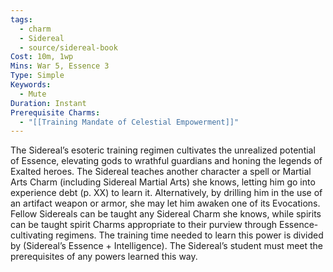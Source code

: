 ```yaml
---
tags:
  - charm
  - Sidereal
  - source/sidereal-book
Cost: 10m, 1wp
Mins: War 5, Essence 3
Type: Simple
Keywords:
  - Mute
Duration: Instant
Prerequisite Charms:
  - "[[Training Mandate of Celestial Empowerment]]"
---
```

The Sidereal’s esoteric training regimen cultivates the unrealized potential of Essence, elevating gods to wrathful guardians and honing the legends of Exalted heroes. The Sidereal teaches another character a spell or Martial Arts Charm (including Sidereal Martial Arts) she knows, letting him go into experience debt (p. XX) to learn it. Alternatively, by drilling him in the use of an artifact weapon or armor, she may let him awaken one of its Evocations. Fellow Sidereals can be taught any Sidereal Charm she knows, while spirits can be taught spirit Charms appropriate to their purview through Essence-cultivating regimens. The training time needed to learn this power is divided by (Sidereal’s Essence + Intelligence). The Sidereal’s student must meet the prerequisites of any powers learned this way.